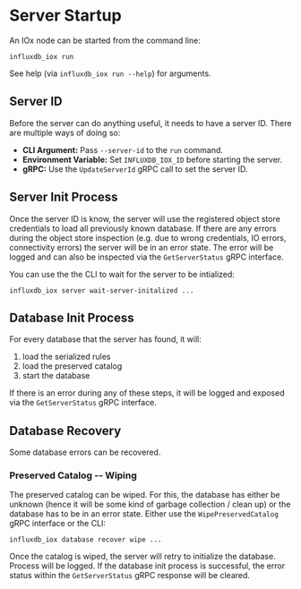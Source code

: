 # Server Startup

An IOx node can be started from the command line:

```shell
influxdb_iox run
```

See help (via `influxdb_iox run --help`) for arguments.


## Server ID
Before the server can do anything useful, it needs to have a server ID. There are multiple ways of doing so:

- **CLI Argument:** Pass `--server-id` to the `run` command.
- **Environment Variable:** Set `INFLUXDB_IOX_ID` before starting the server.
- **gRPC:** Use the `UpdateServerId` gRPC call to set the server ID.


## Server Init Process
Once the server ID is know, the server will use the registered object store credentials to load all previously known
database. If there are any errors during the object store inspection (e.g. due to wrong credentials, IO errors,
connectivity errors) the server will be in an error state. The error will be logged and can also be inspected via the
`GetServerStatus` gRPC interface.

You can use the the CLI to wait for the server to be intialized:

```shell
influxdb_iox server wait-server-initalized ...
```


## Database Init Process
For every database that the server has found, it will:

1. load the serialized rules
2. load the preserved catalog
3. start the database

If there is an error during any of these steps, it will be logged and exposed via the `GetServerStatus` gRPC interface.


## Database Recovery
Some database errors can be recovered.

### Preserved Catalog -- Wiping
The preserved catalog can be wiped. For this, the database has either be unknown (hence it will be some kind of garbage
collection / clean up) or the database has to be in an error state. Either use the `WipePreservedCatalog` gRPC interface
or the CLI:

```shell
influxdb_iox database recover wipe ...
```

Once the catalog is wiped, the server will retry to initialize the database. Process will be logged. If the database
init process is successful, the error status within the `GetServerStatus` gRPC response will be cleared.
